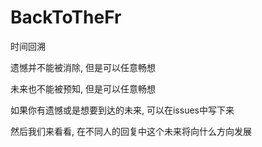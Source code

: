 # BackToTheFr
时间回溯


遗憾并不能被消除, 但是可以任意畅想  

未来也不能被预知, 但是可以任意畅想  

如果你有遗憾或是想要到达的未来, 可以在issues中写下来  

然后我们来看看, 在不同人的回复中这个未来将向什么方向发展  
